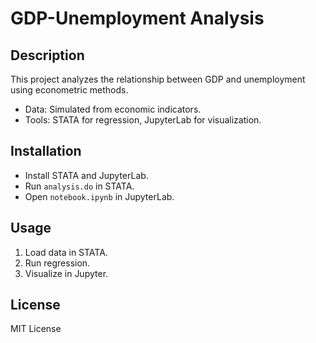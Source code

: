 # GDP-Unemployment Analysis

## Description
This project analyzes the relationship between GDP and unemployment using econometric methods.
- Data: Simulated from economic indicators.
- Tools: STATA for regression, JupyterLab for visualization.

## Installation
- Install STATA and JupyterLab.
- Run `analysis.do` in STATA.
- Open `notebook.ipynb` in JupyterLab.

## Usage
1. Load data in STATA.
2. Run regression.
3. Visualize in Jupyter.

## License
MIT License
